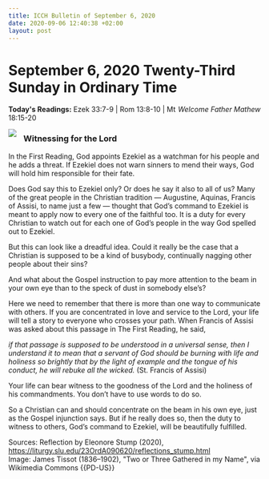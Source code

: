 ```yaml
---
title: ICCH Bulletin of September 6, 2020
date: 2020-09-06 12:40:38 +02:00
layout: post
---
```


# September 6, 2020 Twenty-Third Sunday in Ordinary Time
<span style="float: right"><em>Welcome Father Mathew</em></span>
**Today's Readings:** Ezek 33:7-9 | Rom 13:8-10 | Mt 18:15-20


<img style="float: left; margin-right: 1em;" src="https://upload.wikimedia.org/wikipedia/commons/4/42/Brooklyn_Museum_-_Two_or_Three_Gathered_in_my_Name_%28Deux_ou_trois_personnes_assembl%C3%A9es_en_mon_nom%29_-_James_Tissot.jpg">

### Witnessing for the Lord

In the First Reading, God appoints Ezekiel as a watchman for his people and he adds a threat. If Ezekiel does not warn sinners to mend their ways, God will hold him responsible for their fate.

Does God say this to Ezekiel only? Or does he say it also to all of us? Many of the great people in the Christian tradition — Augustine, Aquinas, Francis of Assisi, to name just a few — thought that God’s command to Ezekiel is meant to apply now to every one of the faithful too. It is a duty for every Christian to watch out for each one of God’s people in the way God spelled out to Ezekiel.

But this can look like a dreadful idea. Could it really be the case that a Christian is supposed to be a kind of busybody, continually nagging other people about their sins?

And what about the Gospel instruction to pay more attention to the beam in your own eye than to the speck of dust in somebody else’s?

Here we need to remember that there is more than one way to communicate with others. If you are concentrated in love and service to the Lord, your life will tell a story to everyone who crosses your path. When Francis of Assisi was asked about this passage in The First Reading, he said,

*if that passage is supposed to be understood in a universal sense, then I understand it to mean that a servant of God should be burning with life and holiness so brightly that by the light of example and the tongue of his conduct, he will rebuke all the wicked.* (St. Francis of Assisi)

Your life can bear witness to the goodness of the Lord and the holiness of his commandments. You don’t have to use words to do so.

So a Christian can and should concentrate on the beam in his own eye, just as the Gospel injunction says. But if he really does so, then the duty to witness to others, God’s command to Ezekiel, will be beautifully fulfilled.

Sources: Reflection by Eleonore Stump (2020), https://liturgy.slu.edu/23OrdA090620/reflections_stump.html  
Image: James  Tissot (1836–1902), "Two or Three Gathered in my Name", via Wikimedia Commons {{PD-US}} 




